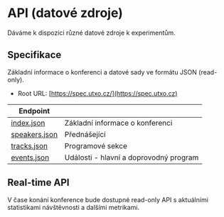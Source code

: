 # API (datové zdroje)

Dáváme k dispozici různé datové zdroje k experimentům.

## Specifikace

Základní informace o konferenci a datové sady ve formátu JSON (read-only).

* Root URL: [https://spec.utxo.cz/](https://spec.utxo.cz)

| Endpoint                                            |                                        |
| --------------------------------------------------- | -------------------------------------- |
| [index.json](https://spec.utxo.cz/index.json)       | Základní informace o konferenci        |
| [speakers.json](https://spec.utxo.cz/speakers.json) | Přednášející                           |
| [tracks.json](https://spec.utxo.cz/tracks.json)     | Programové sekce                       |
| [events.json](https://spec.utxo.cz/events.json)     | Události - hlavní a doprovodný program |

## Real-time API

V čase konání konference bude dostupné read-only API s aktuálními statistikami návštěvnosti a dalšími metrikami.

